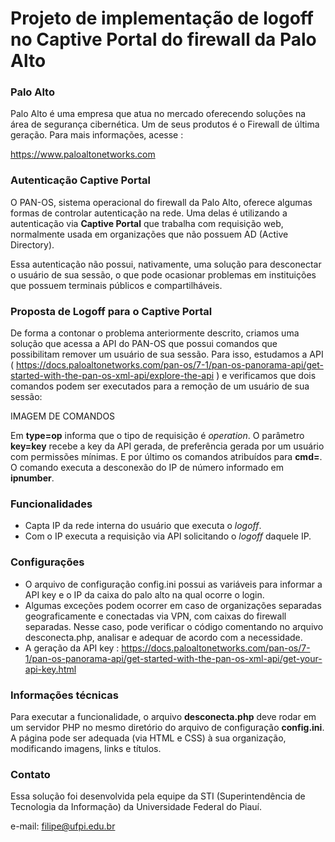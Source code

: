 # Projeto de implementação de logoff no Captive Portal do firewall da Palo Alto

### Palo Alto
Palo Alto é uma empresa que atua no mercado oferecendo soluções na área de segurança cibernética. Um de seus produtos é o Firewall de última geração. Para mais informações, acesse : 

https://www.paloaltonetworks.com

### Autenticação Captive Portal
O PAN-OS, sistema operacional do firewall da Palo Alto, oferece algumas formas de controlar autenticação na rede. Uma delas é utilizando a autenticação via **Captive Portal** que trabalha com requisição web, normalmente usada em organizações que não possuem AD (Active Directory).

Essa autenticação não possui, nativamente, uma solução para desconectar o usuário de sua sessão, o que pode ocasionar problemas em instituições que possuem terminais públicos e compartilháveis.

### Proposta de Logoff para o Captive Portal
De forma a contonar o problema anteriormente descrito, criamos uma solução que acessa a API do PAN-OS que possui comandos que possibilitam remover um usuário de sua sessão. 
Para isso, estudamos a API ( https://docs.paloaltonetworks.com/pan-os/7-1/pan-os-panorama-api/get-started-with-the-pan-os-xml-api/explore-the-api ) e verificamos que dois comandos podem ser executados para a remoção de um usuário de sua sessão:

IMAGEM DE COMANDOS

Em **type=op** informa que o tipo de requisição é *operation*. O parâmetro **key=key** recebe a key da API gerada, de preferência gerada por um usuário com permissões mínimas. E por último os comandos atribuídos para **cmd=**. O comando executa a desconexão do IP de número informado em **ipnumber**.
  
### Funcionalidades

- Capta IP da rede interna do usuário que executa o *logoff*.
- Com o IP executa a requisição via API solicitando o *logoff* daquele IP.

### Configurações

 - O arquivo de configuração config.ini possui as variáveis para informar a API key e o IP da caixa do palo alto na qual ocorre o login.
 - Algumas exceções podem ocorrer em caso de organizações separadas geograficamente e conectadas via VPN, com caixas do firewall separadas. Nesse caso, pode verificar o código comentando no arquivo desconecta.php, analisar e adequar de acordo com a necessidade.
 - A geração da API key : https://docs.paloaltonetworks.com/pan-os/7-1/pan-os-panorama-api/get-started-with-the-pan-os-xml-api/get-your-api-key.html

### Informações técnicas

Para executar a funcionalidade, o arquivo **desconecta.php** deve rodar em um servidor PHP no mesmo diretório do arquivo de configuração **config.ini**. A página pode ser adequada (via HTML e CSS) à sua organização, modificando imagens, links e títulos.


### Contato
Essa solução foi desenvolvida pela equipe da STI (Superintendência de Tecnologia da Informação) da Universidade Federal do Piauí.

e-mail: filipe@ufpi.edu.br
